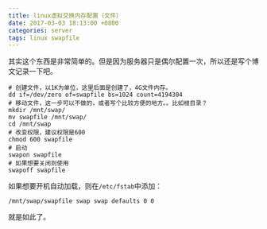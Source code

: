 ```yaml
---
title: linux虚拟交换内存配置（文件）
date: 2017-03-03 18:13:00 +0800
categories: server
tags: linux swapfile
---
```


其实这个东西是非常简单的。但是因为服务器只是偶尔配置一次，所以还是写个博文记录一下吧。

```shell
# 创建文件，以1K为单位，这里后面是创建了，4G文件内存。
dd if=/dev/zero of=swapfile bs=1024 count=4194304
# 移动文件，这一步可以不做的，或者写个比较方便的地方。。比如根目录？
mkdir /mnt/swap/
mv swapfile /mnt/swap/
cd /mnt/swap
# 改变权限，建议权限是600
chmod 600 swapfile
# 启动
swapon swapfile
# 如果想要关闭则使用
swapoff swapfile
```

如果想要开机自动加载，则在`/etc/fstab`中添加：
```shell
/mnt/swap/swapfile swap swap defaults 0 0
```

就是如此了。